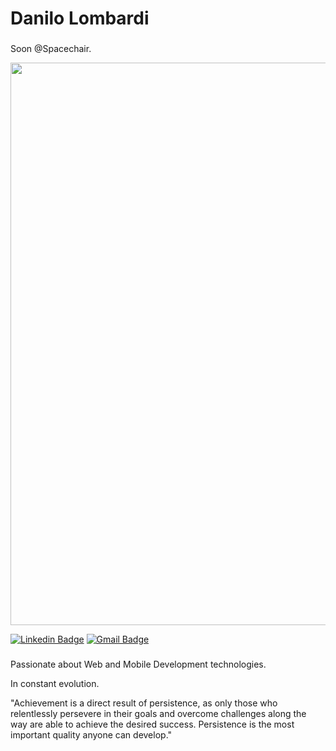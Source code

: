 # Danilo Lombardi

###

Soon @Spacechair.

<div align="center">
<img src="https://user-images.githubusercontent.com/123340636/224830818-82f98984-6dd4-44f5-b37d-49675f75cc7c.png" width="900px" />
</div>

[![Linkedin Badge](https://img.shields.io/badge/-Danilo%20Lombardi-1a8fac?style=flat-square&logo=Linkedin&logoColor=white&link=https://www.linkedin.com/in/danilombardi/)](https://www.linkedin.com/in/danilombardi/)
[![Gmail Badge](https://img.shields.io/badge/-danleaols@gmail.com-1a8fac?style=flat-square&logo=Gmail&logoColor=white&link=mailto:danleaols@gmail.com)](mailto:danleaols@gmail.com)

###

Passionate about Web and Mobile Development technologies.

In constant evolution.

"Achievement is a direct result of persistence, as only those who relentlessly persevere in their goals and overcome challenges along the way are able to achieve the desired success. Persistence is the most important quality anyone can develop."

<!--
**danlombards/danlombards** is a ✨ _special_ ✨ repository because its `README.md` (this file) appears on your GitHub profile.

Here are some ideas to get you started:

- 🔭 I’m currently working on ...
- 🌱 I’m currently learning ...
- 👯 I’m looking to collaborate on ...
- 🤔 I’m looking for help with ...
- 💬 Ask me about ...
- 📫 How to reach me: ...
- 😄 Pronouns: ...
- ⚡ Fun fact: ...
-->
